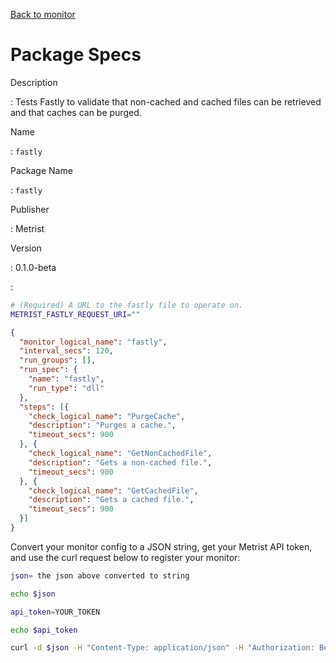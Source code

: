 [Back to monitor](fastly.md)

# Package Specs

Description

: Tests Fastly to validate that non-cached and cached files can be retrieved and that caches can be purged.

Name

: `fastly`

Package Name

: `fastly`

Publisher

: Metrist

Version

: 0.1.0-beta

: &nbsp;


<!--@include: /parts/_3.md-->


```sh
# (Required) A URL to the fastly file to operate on.
METRIST_FASTLY_REQUEST_URI=""
```

<!--@include: /parts/tips_env-vars.md -->


<!--@include: /parts/_4.md-->


```json
{
  "monitor_logical_name": "fastly",
  "interval_secs": 120,
  "run_groups": [],
  "run_spec": {
    "name": "fastly",
    "run_type": "dll"
  },
  "steps": [{
    "check_logical_name": "PurgeCache",
    "description": "Purges a cache.",
    "timeout_secs": 900
  }, {
    "check_logical_name": "GetNonCachedFile",
    "description": "Gets a non-cached file.",
    "timeout_secs": 900
  }, {
    "check_logical_name": "GetCachedFile",
    "description": "Gets a cached file.",
    "timeout_secs": 900
  }]
}
```




Convert your monitor config to a JSON string, get your Metrist API token, and use the curl request below to register your monitor:

```sh
json= the json above converted to string

echo $json

api_token=YOUR_TOKEN

echo $api_token

curl -d $json -H "Content-Type: application/json" -H "Authorization: Bearer $api_token" 'https://app.metrist.io/api/v0/monitor-config'

```

<!--@include: /parts/tips_api.md-->


<!--@include: /parts/_5.md-->


<!--@include: /parts/result.md-->